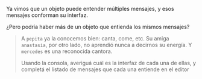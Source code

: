 Ya vimos que un objeto puede entender múltiples mensajes, y esos mensajes conforman su interfaz. 

¿Pero podría haber más de un objeto que entienda los mismos mensajes? 

> A `pepita` ya la conocemos bien: canta, come, etc. Su amiga `anastasia`, por otro lado, no aprendió nunca a decirnos su energía. Y `mercedes` es una reconocida cantora. 
> 
> Usando la consola, averiguá cuál es la interfaz de cada una de ellas, y completá el listado de mensajes que cada una entiende en el editor

